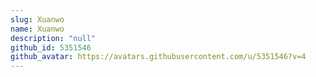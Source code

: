 ```yaml
---
slug: Xuanwo
name: Xuanwo
description: "null"
github_id: 5351546
github_avatar: https://avatars.githubusercontent.com/u/5351546?v=4
---
```


